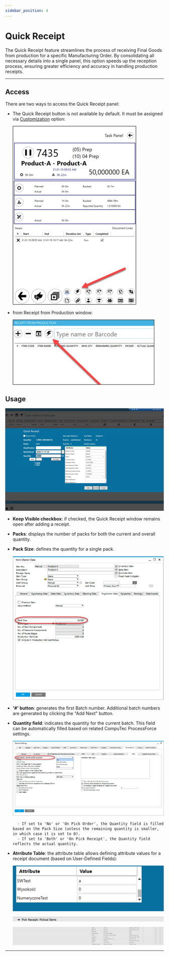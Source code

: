 ```yaml
---
sidebar_position: 4
---
```


# Quick Receipt

The Quick Receipt feature streamlines the process of receiving Final Goods from production for a specific Manufacturing Order. By consolidating all necessary details into a single panel, this option speeds up the reception process, ensuring greater efficiency and accuracy in handling production receipts.

---

## Access

There are two ways to access the Quick Receipt panel:

- The Quick Receipt button is not available by default. It must be assigned via [Customization](../../customization/overview.md#task-tile-and-task-panel-customization) option:

    ![Icon](./media/quick-receipt/quick-receipt.webp)
- from Receipt from Production window:

    ![From Receipt from Production](./media/quick-receipt/pdc-from-rfp.webp)

## Usage

![Quick Receipt Form](./media/quick-receipt/quick-receipt-form.webp)

- **Keep Visible checkbox**: if checked, the Quick Receipt window remains open after adding a receipt.
- **Packs**: displays the number of packs for both the current and overall quantity.
- **Pack Size**: defines the quantity for a single pack.

    ![Pack Size](./media/quick-receipt/pack-size.webp)
- **'#' button**: generates the first Batch number. Additional batch numbers are generated by clicking the "Add Next" button.
- **Quantity field**: indicates the quantity for the current batch. This field can be automatically filled based on related CompuTec ProcessForce settings.

    ![Quantity Field](./media/quick-receipt/quantity-field.webp)

        - If set to 'No' or 'On Pick Order', the Quantity field is filled based on the Pack Size (unless the remaining quantity is smaller, in which case it is set to 0).
        - If set to 'Both' or 'On Pick Receipt', the Quantity field reflects the actual quantity.
- **Atrribute Table**: the attribute table allows defining attribute values for a receipt document (based on User-Defined Fields):

    ![Attribute](./media/quick-receipt/attribute-1.webp)

    ![Attribute](./media/quick-receipt/attribute-2.webp)

    ![Attribute](./media/quick-receipt/attribute-3.webp)

---

